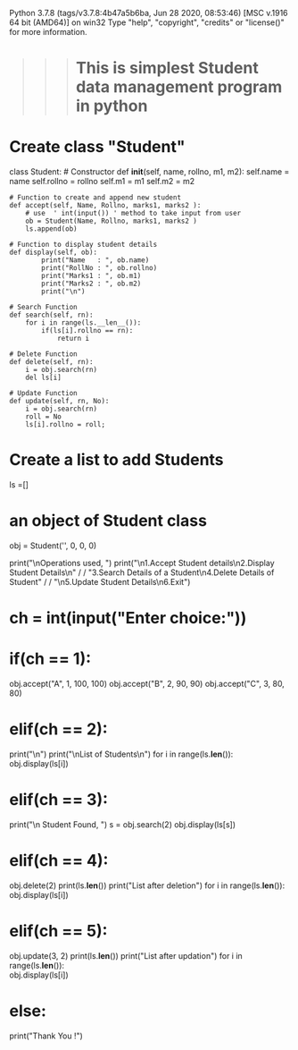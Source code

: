 Python 3.7.8 (tags/v3.7.8:4b47a5b6ba, Jun 28 2020, 08:53:46) [MSC v.1916 64 bit (AMD64)] on win32
Type "help", "copyright", "credits" or "license()" for more information.
>>> # This is simplest Student data management program in python
# Create class "Student"
class Student:
    # Constructor
    def __init__(self, name, rollno, m1, m2):
        self.name = name
        self.rollno = rollno
        self.m1 = m1
        self.m2 = m2
         
    # Function to create and append new student   
    def accept(self, Name, Rollno, marks1, marks2 ):
        # use  ' int(input()) ' method to take input from user
        ob = Student(Name, Rollno, marks1, marks2 )
        ls.append(ob)
  
    # Function to display student details     
    def display(self, ob):
            print("Name   : ", ob.name)
            print("RollNo : ", ob.rollno)
            print("Marks1 : ", ob.m1)
            print("Marks2 : ", ob.m2)
            print("\n")    
         
    # Search Function    
    def search(self, rn):
        for i in range(ls.__len__()):
            if(ls[i].rollno == rn):
                return i       
  
    # Delete Function                                  
    def delete(self, rn):
        i = obj.search(rn)  
        del ls[i]
  
    # Update Function   
    def update(self, rn, No):
        i = obj.search(rn)
        roll = No
        ls[i].rollno = roll;
         
# Create a list to add Students
ls =[]
# an object of Student class
obj = Student('', 0, 0, 0)
  
print("\nOperations used, ")
print("\n1.Accept Student details\n2.Display Student Details\n" /
      / "3.Search Details of a Student\n4.Delete Details of Student" /
      / "\n5.Update Student Details\n6.Exit")
  
# ch = int(input("Enter choice:"))
# if(ch == 1):
obj.accept("A", 1, 100, 100)
obj.accept("B", 2, 90, 90)
obj.accept("C", 3, 80, 80)
         
# elif(ch == 2):
print("\n")
print("\nList of Students\n")
for i in range(ls.__len__()):    
    obj.display(ls[i])
             
# elif(ch == 3):
print("\n Student Found, ")
s = obj.search(2)
obj.display(ls[s])
         
# elif(ch == 4):
obj.delete(2)
print(ls.__len__())
print("List after deletion")
for i in range(ls.__len__()):    
    obj.display(ls[i])
             
# elif(ch == 5):
obj.update(3, 2)
print(ls.__len__())
print("List after updation")
for i in range(ls.__len__()):    
    obj.display(ls[i])
             
# else:
print("Thank You !")
